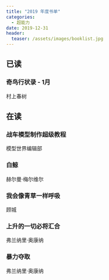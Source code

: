 ```yaml
---
title: "2019 年度书单"
categories:
  - 超能力
date: 2019-12-31
header:
  teaser: /assets/images/booklist.jpg
---
```


## 已读

### 奇鸟行状录 - 1月
村上春树



## 在读

### 战车模型制作超级教程
模型世界编辑部

### 白鲸
赫尔曼·梅尔维尔

### 我会像青草一样呼吸
顾城

### 上升的一切必将汇合
弗兰纳里·奥康纳

### 暴力夺取
弗兰纳里·奥康纳
